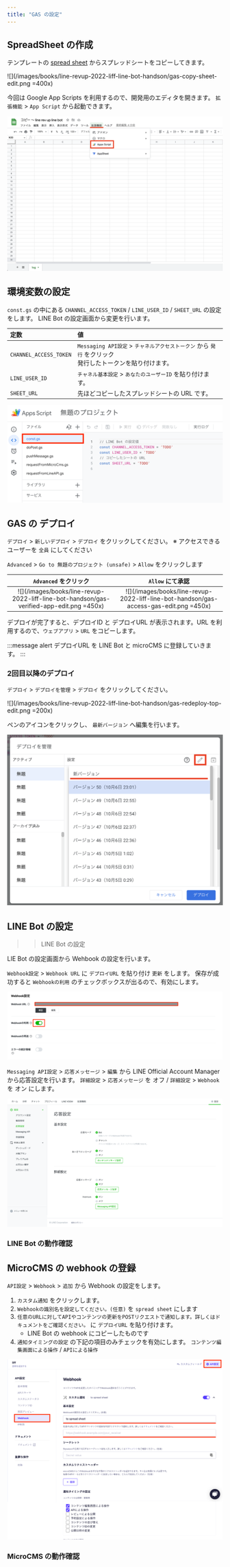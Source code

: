 ```yaml
---
title: "GAS の設定"
---
```


## SpreadSheet の作成

テンプレートの [spread sheet](https://docs.google.com/spreadsheets/d/1Y2OgfsZXwdNBha5sxr6oFRYOTuSmPJquHy9DZFQyzg8/copy) からスプレッドシートをコピーしてきます。

![](/images/books/line-revup-2022-liff-line-bot-handson/gas-copy-sheet-edit.png =400x)

今回は Google App Scripts を利用するので、開発用のエディタを開きます。
`拡張機能` > `App Script` から起動できます。

![](/images/books/line-revup-2022-liff-line-bot-handson/gas-open-app-script-edit.png)

## 環境変数の設定

`const.gs` の中にある `CHANNEL_ACCESS_TOKEN` / `LINE_USER_ID` / `SHEET_URL` の設定をします。
LINE Bot の設定画面から変更を行います。

| 定数 | 値 |
| :--- | :--- |
| `CHANNEL_ACCESS_TOKEN` | `Messaging API設定` > `チャネルアクセストークン` から `発行` をクリック<br />発行したトークンを貼り付けます。 |
| `LINE_USER_ID` | `チャネル基本設定` > `あなたのユーザーID` を貼り付けます。 |
| `SHEET_URL` | 先ほどコピーしたスプレッドシートの URL です。 |

![](/images/books/line-revup-2022-liff-line-bot-handson/gas-const-gs-edit.png)


## GAS の デプロイ

`デプロイ` > `新しいデプロイ` > `デプロイ` をクリックしてください。
※ アクセスできるユーザーを `全員` にしてください

`Advanced` > `Go to 無題のプロジェクト (unsafe)` > `Allow` をクリックします

| `Advanced` をクリック | `Allow` にて承認 |
| :---: | :---: |
| ![](/images/books/line-revup-2022-liff-line-bot-handson/gas-verified-app-edit.png =450x) | ![](/images/books/line-revup-2022-liff-line-bot-handson/gas-access-gas-edit.png =450x)

デプロイが完了すると、デプロイID と デプロイURL が表示されます。URL を利用するので、`ウェブアプリ` > `URL` をコピーします。

:::message alert
デプロイURL を LINE Bot と microCMS に登録していきます。
:::


### 2回目以降のデプロイ

`デプロイ` > `デプロイを管理` > `デプロイ` をクリックしてください。

![](/images/books/line-revup-2022-liff-line-bot-handson/gas-redeploy-top-edit.png =200x)

ペンのアイコンをクリックし、 `最新バージョン` へ編集を行います。

![](/images/books/line-revup-2022-liff-line-bot-handson/gas-redeploy-edit-edit.png)

## LINE Bot の設定

> > LINE Bot の設定

LIE Bot の設定画面から Wehbook の設定を行います。

`Webhook設定` > `Webhook URL` に `デプロイURL` を貼り付け `更新` をします。
保存が成功すると `Webhookの利用` のチェックボックスが出るので、有効にします。

![](/images/books/line-revup-2022-liff-line-bot-handson/line-bot-webhook-setting-edit.png)

`Messaging API設定` > `応答メッセージ` > `編集` から LINE Official Account Manager から応答設定を行います。
`詳細設定` > `応答メッセージ` を オフ / `詳細設定` > `Webhook` を オン にします。

![](/images/books/line-revup-2022-liff-line-bot-handson/gas-manager-line-biz-edit.png)

### LINE Bot の動作確認

## MicroCMS の webhook の登録

`API設定` > `Webhook` > `追加` から Webhook の設定をします。

1. `カスタム通知` をクリックします。
2. `Webhookの識別名を設定してください。(任意)` を `spread sheet` にします
3. `任意のURLに対してAPIやコンテンツの更新をPOSTリクエストで通知します。詳しくはドキュメントをご確認ください。` に `デプロイURL` を貼り付けます。
    - LINE Bot の webhook にコピーしたものです
4. `通知タイミングの設定` の下記の項目のみチェックを有効にします。
  `コンテンツ編集画面による操作` / `APIによる操作`

![](/images/books/line-revup-2022-liff-line-bot-handson/gas-micro-cms-webhook-edit.png)

### MicroCMS の動作確認
